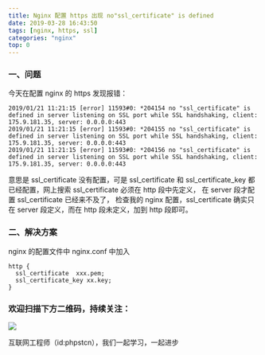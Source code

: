 ```yaml
---
title: Nginx 配置 https 出现 no"ssl_certificate" is defined
date: 2019-03-28 16:43:50
tags: [nginx, https, ssl]
categories: "nginx"
top: 0
---
```


### 一、问题

今天在配置 nginx 的 https 发现报错：

```
2019/01/21 11:21:15 [error] 11593#0: *204154 no "ssl_certificate" is defined in server listening on SSL port while SSL handshaking, client: 175.9.181.35, server: 0.0.0.0:443
2019/01/21 11:21:15 [error] 11593#0: *204155 no "ssl_certificate" is defined in server listening on SSL port while SSL handshaking, client: 175.9.181.35, server: 0.0.0.0:443
2019/01/21 11:21:15 [error] 11593#0: *204156 no "ssl_certificate" is defined in server listening on SSL port while SSL handshaking, client: 175.9.181.35, server: 0.0.0.0:443
```

意思是 ssl_certificate 没有配置，可是 ssl_certificate 和 ssl_certificate_key 都已经配置，网上搜索 ssl_certificate 必须在 http 段中先定义， 在 server 段才配置 ssl_certificate 已经来不及了， 检查我的 nginx 配置，ssl_certificate 确实只在 server 段定义，而在 http 段未定义，加到 http 段即可。

### 二、解决方案

nginx 的配置文件中 nginx.conf 中加入

```
http {
  ssl_certificate  xxx.pem;
  ssl_certificate_key xx.key;
}

```

### 欢迎扫描下方二维码，持续关注：

![](http://ww1.sinaimg.cn/large/a616b9a4gy1g4xzv954a4j20760763yo.jpg)

互联网工程师（id:phpstcn），我们一起学习，一起进步
